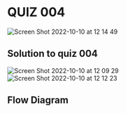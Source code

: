 # QUIZ 004

![Screen Shot 2022-10-10 at 12 14 49](https://user-images.githubusercontent.com/111819437/194794703-1bfe2095-43a2-49b2-ba81-ff11a1db9bdc.png)

## Solution to quiz 004
![Screen Shot 2022-10-10 at 12 09 29](https://user-images.githubusercontent.com/111819437/194794415-775da123-cff6-4b14-aa43-2491b9baee63.png)
![Screen Shot 2022-10-10 at 12 12 23](https://user-images.githubusercontent.com/111819437/194794436-9cd2a792-660f-4436-99da-a6f95e2eab2f.png)

## Flow Diagram
